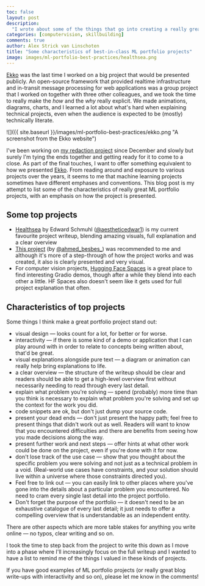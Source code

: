 ```yaml
---
toc: false
layout: post
description:
  "I wrote about some of the things that go into creating a really great portfolio project for machine learning. For this post I'm less interested in the technical achievements than I am in how it is presented."
categories: [computervision, skillbuilding]
comments: true
author: Alex Strick van Linschoten
title: "Some characteristics of best-in-class ML portfolio projects"
image: images/ml-portfolio-best-practices/healthsea.png
---
```


[Ekko](https://ekko-realtime.com) was the last time I worked on a big project that would be presented publicly. An open-source framework that provided realtime infrastructure and
in-transit message processing for web applications was a group project that I worked on together with three other colleagues, and we took the time to really make the *how* and the *why* really explicit. We made animations, diagrams, charts, and I learned a lot about what's hard when explaining technical projects, even when the audience is expected to be (mostly) technically literate.

![]({{ site.baseurl }}/images/ml-portfolio-best-practices/ekko.png "A screenshot from the Ekko website")

I've been working on [my redaction project](https://mlops.systems/categories/#redactionmodel) since December and slowly but surely I'm tying the ends together and getting ready for it to come to a close. As part of the final touches, I want to offer something equivalent to how we presented [Ekko](https://ekko-realtime.com). From reading around and exposure to various projects over the years, it seems to me that machine learning projects sometimes have different emphases and conventions. This blog post is my attempt to list some of the characteristics of really great ML portfolio projects, with an emphasis on how the project is presented.

## Some top projects

- [Healthsea](https://explosion.ai/blog/healthsea) by Edward Schmuhl ([@aestheticedwar1](https://twitter.com/aestheticedwar1)) is my current favourite project writeup, blending amazing visuals, full explanation and a clear overview
- [This project](https://www.ahmedbesbes.com/blog/end-to-end-machine-learning) (by [@ahmed_besbes_](https://twitter.com/ahmed_besbes_)) was recommended to me and although it's more of a step-through of how the project works and was created, it also is clearly presented and very visual.
- For computer vision projects, [Hugging Face Spaces](https://huggingface.co/spaces) is a great place to find interesting Gradio demos, though after a while they blend into each other a little. HF Spaces also doesn't seem like it gets used for full project explanation that often.

## Characteristics of top projects

Some things I think make a great portfolio project stand out:

- visual design — looks count for a lot, for better or for worse.
- interactivity — if there is some kind of a demo or application that I can play around with in order to relate to concepts being written about, that'd be great.
- visual explanations alongside pure text — a diagram or animation can really help bring explanations to life.
- a clear overview — the structure of the writeup should be clear and readers should be able to get a high-level overview first without necessarily needing to read through every last detail.
- explain what problem you're solving — spend (probably) more time than you think is necessary to explain what problem you're solving and set up the context for the work you did.
- code snippets are ok, but don't just dump your source code.
- present your dead ends — don't just present the happy path; feel free to present things that didn't work out as well. Readers will want to know that you encountered difficulties and there are benefits from seeing how you made decisions along the way.
- present further work and next steps — offer hints at what other work could be done on the project, even if you're done with it for now.
- don't lose track of the use case — show that you thought about the specific problem you were solving and not just as a technical problem in a void. (Real-world use cases have constraints, and your solution should live within a universe where those constraints directed you).
- Feel free to link out — you can easily link to other places where you've gone into the details about a particular problem you encountered. No need to cram every single last detail into the project portfolio.
- Don't forget the purpose of the portfolio — it doesn't need to be an exhaustive catalogue of every last detail; it just needs to offer a compelling overview that is understandable as an independent entity.

There are other aspects which are more table stakes for anything you write online — no typos, clear writing and so on.

I took the time to step back from the project to write this down as I move into a phase where I'll increasingly focus on the full writeup and I wanted to have a list to remind me of the things I valued in these kinds of projects.

If you have good examples of ML portfolio projects (or really great blog write-ups with interactivity and so on), please let me know in the comments!